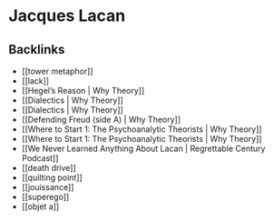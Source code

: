 # Jacques Lacan



## Backlinks

-   [[tower metaphor]]
-   [[lack]]
-   [[Hegel&rsquo;s Reason | Why Theory]]
-   [[Dialectics | Why Theory]]
-   [[Dialectics | Why Theory]]
-   [[Defending Freud (side A) | Why Theory]]
-   [[Where to Start 1: The Psychoanalytic Theorists | Why Theory]]
-   [[Where to Start 1: The Psychoanalytic Theorists | Why Theory]]
-   [[We Never Learned Anything About Lacan | Regrettable Century Podcast]]
-   [[death drive]]
-   [[quilting point]]
-   [[jouissance]]
-   [[superego]]
-   [[objet a]]
